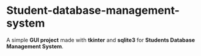 # Student-database-management-system

A simple **GUI project** made with **tkinter** and **sqlite3** for **Students Database Management System**. 


